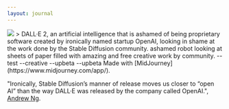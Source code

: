 ```yaml
---
layout: journal
---
```

<img class="cover rounded" src="https://mj-gallery.com/d9e1b2e3-4e31-44e5-b273-a62485090af3/grid_0.png">
> DALL·E 2, an artificial intelligence that is ashamed of being proprietary software created by ironically named startup OpenAI, looking in shame at the work done by the Stable Diffusion community. ashamed robot looking at sheets of paper filled with amazing and free creative work by community. --test --creative --upbeta --upbeta  
Made with [MidJourney](https://www.midjourney.com/app/).

"Ironically, Stable Diffusion’s manner of release moves us closer to “open AI” than the way DALL·E was released by the company called OpenAI.", [Andrew Ng](https://www.deeplearning.ai/the-batch/issue-162/).